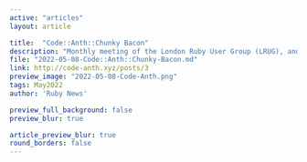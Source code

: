 ```yaml
---
active: "articles"
layout: article

title:  "Code::Anth::Chunky Bacon"
description: "Monthly meeting of the London Ruby User Group (LRUG), and a presentation by h-lame about "listening" to source files"
file: "2022-05-08-Code::Anth::Chunky-Bacon.md"
link: http://code-anth.xyz/posts/3
preview_image: "2022-05-08-Code-Anth.png"
tags: May2022
author: 'Ruby News'

preview_full_background: false
preview_blur: true

article_preview_blur: true
round_borders: false
---
```

